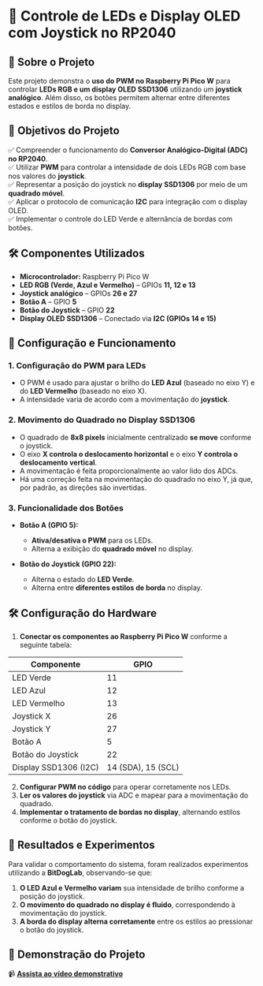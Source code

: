 # 📌 Controle de LEDs e Display OLED com Joystick no RP2040

## 📖 Sobre o Projeto
Este projeto demonstra o **uso do PWM no Raspberry Pi Pico W** para controlar **LEDs RGB e um display OLED SSD1306** utilizando um **joystick analógico**. Além disso, os botões permitem alternar entre diferentes estados e estilos de borda no display.

## 🎯 Objetivos do Projeto
✅ Compreender o funcionamento do **Conversor Analógico-Digital (ADC) no RP2040**.  
✅ Utilizar **PWM** para controlar a intensidade de dois LEDs RGB com base nos valores do **joystick**.  
✅ Representar a posição do joystick no **display SSD1306** por meio de um **quadrado móvel**.  
✅ Aplicar o protocolo de comunicação **I2C** para integração com o display OLED.  
✅ Implementar o controle do LED Verde e alternância de bordas com botões.  

## 🛠️ Componentes Utilizados
- **Microcontrolador:** Raspberry Pi Pico W  
- **LED RGB (Verde, Azul e Vermelho)** – GPIOs **11, 12 e 13**  
- **Joystick analógico** – GPIOs **26 e 27**  
- **Botão A** – GPIO **5**  
- **Botão do Joystick** – GPIO **22**  
- **Display OLED SSD1306** – Conectado via **I2C (GPIOs 14 e 15)**  

## 🚀 Configuração e Funcionamento

### 1. Configuração do PWM para LEDs
- O PWM é usado para ajustar o brilho do **LED Azul** (baseado no eixo Y) e do **LED Vermelho** (baseado no eixo X).  
- A intensidade varia de acordo com a movimentação do **joystick**.  

### 2. Movimento do Quadrado no Display SSD1306
- O quadrado de **8x8 pixels** inicialmente centralizado **se move** conforme o joystick.  
- O eixo **X controla o deslocamento horizontal** e o eixo **Y controla o deslocamento vertical**.
- A movimentação é feita proporcionalmente ao valor lido dos ADCs.
- Há uma correção feita na movimentação do quadrado no eixo Y, já que, por padrão, as direções são invertidas.  

### 3. Funcionalidade dos Botões
- **Botão A (GPIO 5):**
  - **Ativa/desativa o PWM** para os LEDs.
  - Alterna a exibição do **quadrado móvel** no display.

- **Botão do Joystick (GPIO 22):**
  - Alterna o estado do **LED Verde**.
  - Alterna entre **diferentes estilos de borda** no display.

## 🛠️ Configuração do Hardware
1. **Conectar os componentes ao Raspberry Pi Pico W** conforme a seguinte tabela:

| Componente | GPIO |
|------------|------|
| LED Verde | 11 |
| LED Azul | 12 |
| LED Vermelho | 13 |
| Joystick X | 26 |
| Joystick Y | 27 |
| Botão A | 5 |
| Botão do Joystick | 22 |
| Display SSD1306 (I2C) | 14 (SDA), 15 (SCL) |

2. **Configurar PWM no código** para operar corretamente nos LEDs.  
3. **Ler os valores do joystick** via ADC e mapear para a movimentação do quadrado.  
4. **Implementar o tratamento de bordas no display**, alternando estilos conforme o botão do joystick.  

## 🔬 Resultados e Experimentos
Para validar o comportamento do sistema, foram realizados experimentos utilizando a **BitDogLab**, observando-se que:
1. **O LED Azul e Vermelho variam** sua intensidade de brilho conforme a posição do joystick.  
2. **O movimento do quadrado no display é fluído**, correspondendo à movimentação do joystick.  
3. **A borda do display alterna corretamente** entre os estilos ao pressionar o botão do joystick.  

## 📸 Demonstração do Projeto
📹 **[Assista ao vídeo demonstrativo](https://drive.google.com/file/d/1WAVL-4zYL3jSMOv-eAbYWNc72i3YzBPj)**  